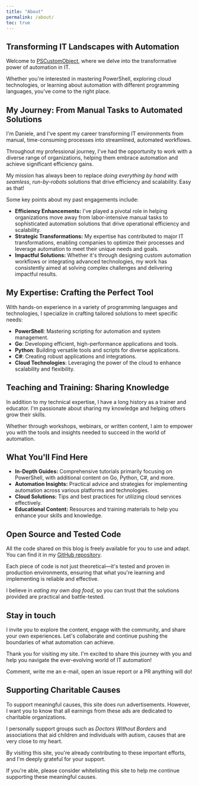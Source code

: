```yaml
---
title: "About"
permalink: /about/
toc: true
---
```


## Transforming IT Landscapes with Automation

Welcome to [PSCustomObject](https://zhangsn.github.io/), where we delve into the transformative power of automation in IT.

Whether you're interested in mastering PowerShell, exploring cloud technologies, or learning about automation with different programming languages, you've come to the right place.

## My Journey: From Manual Tasks to Automated Solutions

I'm Daniele, and I've spent my career transforming IT environments from manual, time-consuming processes into streamlined, automated workflows.

Throughout my professional journey, I've had the opportunity to work with a diverse range of organizations, helping them embrace automation and achieve significant efficiency gains.

My mission has always been to replace *doing everything by hand with seamless*, *run-by-robots* solutions that drive efficiency and scalability. Easy as that!

Some key points about my past engagements include:

- **Efficiency Enhancements:** I've played a pivotal role in helping organizations move away from labor-intensive manual tasks to sophisticated automation solutions that drive operational efficiency and scalability.
- **Strategic Transformations:** My expertise has contributed to major IT transformations, enabling companies to optimize their processes and leverage automation to meet their unique needs and goals.
- **Impactful Solutions:** Whether it's through designing custom automation workflows or integrating advanced technologies, my work has consistently aimed at solving complex challenges and delivering impactful results.

## My Expertise: Crafting the Perfect Tool

With hands-on experience in a variety of programming languages and technologies, I specialize in crafting tailored solutions to meet specific needs:

- **PowerShell**: Mastering scripting for automation and system management.
- **Go**: Developing efficient, high-performance applications and tools.
- **Python**: Building versatile tools and scripts for diverse applications.
- **C#**: Creating robust applications and integrations.
- **Cloud Technologies**: Leveraging the power of the cloud to enhance scalability and flexibility.

## Teaching and Training: Sharing Knowledge

In addition to my technical expertise, I have a long history as a trainer and educator. I'm passionate about sharing my knowledge and helping others grow their skills.

Whether through workshops, webinars, or written content, I aim to empower you with the tools and insights needed to succeed in the world of automation.

## What You'll Find Here

- **In-Depth Guides:** Comprehensive tutorials primarily focusing on PowerShell, with additional content on Go, Python, C#, and more.
- **Automation Insights:** Practical advice and strategies for implementing automation across various platforms and technologies.
- **Cloud Solutions:** Tips and best practices for utilizing cloud services effectively.
- **Educational Content:** Resources and training materials to help you enhance your skills and knowledge.

## Open Source and Tested Code

All the code shared on this blog is freely available for you to use and adapt. You can find it in my [GitHub repository](https://github.com/PsCustomObject).

Each piece of code is not just theoretical—it's tested and proven in production environments, ensuring that what you're learning and implementing is reliable and effective.

I believe in *eating my own dog food*, so you can trust that the solutions provided are practical and battle-tested.

## Stay in touch

I invite you to explore the content, engage with the community, and share your own experiences. Let's collaborate and continue pushing the boundaries of what automation can achieve.

Thank you for visiting my site. I'm excited to share this journey with you and help you navigate the ever-evolving world of IT automation!

Comment, write me an e-mail, open an issue report or a PR anything will do!

## Supporting Charitable Causes

To support meaningful causes, this site does run advertisements. However, I want you to know that all earnings from these ads are dedicated to charitable organizations.

I personally support groups such as *Doctors Without Borders* and associations that aid children and individuals with autism, causes that are very close to my heart.

By visiting this site, you're already contributing to these important efforts, and I'm deeply grateful for your support.

If you're able, please consider whitelisting this site to help me continue supporting these meaningful causes.
